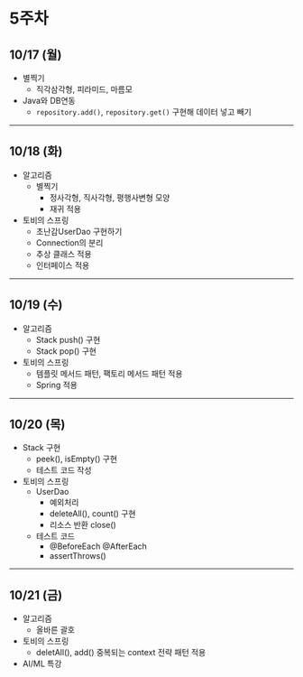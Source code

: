 # 5주차

## 10/17 (월)
- 별찍기   
  - 직각삼각형, 피라미드, 마름모
- Java와 DB연동
  - `repository.add()`, `repository.get()` 구현해 데이터 넣고 빼기

---
## 10/18 (화)
- 알고리즘
  - 별찍기
    - 정사각형, 직사각형, 평행사변형 모양
    - 재귀 적용
- 토비의 스프링
  - 초난감UserDao 구현하기
  - Connection의 분리
  - 추상 클래스 적용
  - 인터페이스 적용
---
## 10/19 (수)
- 알고리즘
  - Stack push() 구현
  - Stack pop() 구현
- 토비의 스프링
  - 템플릿 메서드 패턴, 팩토리 메서드 패턴 적용
  - Spring 적용

---
## 10/20 (목)
- Stack 구현
  - peek(), isEmpty() 구현
  - 테스트 코드 작성
- 토비의 스프링 
  - UserDao
    - 예외처리
    - deleteAll(), count() 구현
    - 리소스 반환 close()
  - 테스트 코드
    - @BeforeEach @AfterEach
    - assertThrows()

---
## 10/21 (금)
- 알고리즘
  - 올바른 괄호
- 토비의 스프링
  - deletAll(), add() 중복되는 context 전략 패턴 적용
- AI/ML 특강